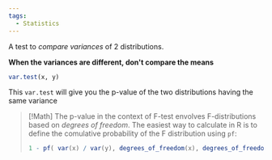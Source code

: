 ```yaml
---
tags:
  - Statistics
---
```

A test to *compare variances* of 2 distributions.

**When the variances are different, don't compare the means**

```R
var.test(x, y)
```

This `var.test` will give you the p-value of the two distributions having the same variance

> [!Math]
> The p-value in the context of F-test envolves F-distributions based on *degrees of freedom*.
> The easiest way to calculate in R is to define the comulative probability of the F distribution using `pf`:
> ```R
> 1 - pf( var(x) / var(y), degrees_of_freedom(x), degrees_of_freedom(y) )




